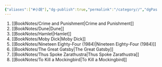 ```yaml
---
{"aliases":["#小說"],"dg-publish":true,"permalink":"/category//","dgPassFrontmatter":true,"created":"2024-11-28T14:07:02.619+08:00","updated":"2024-11-28T14:37:33.390+08:00"}
---
```


1. [[BookNotes/Crime and Punishment\|Crime and Punishment]]
2. [[BookNotes/Dune\|Dune]]
3. [[BookNotes/Hamlet\|Hamlet]]
4. [[BookNotes/Moby Dick\|Moby Dick]]
5. [[BookNotes/Nineteen Eighty-Four (1984)\|Nineteen Eighty-Four (1984)]]
6. [[BookNotes/The Great Gatsby\|The Great Gatsby]]
7. [[BookNotes/Thus Spoke Zarathustra\|Thus Spoke Zarathustra]]
8. [[BookNotes/To Kill a Mockingbird\|To Kill a Mockingbird]]